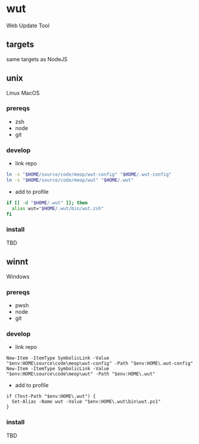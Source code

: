 # wut

Web Update Tool

## targets

same targets as NodeJS

## unix

Linux
MacOS

### prereqs

- zsh
- node
- git

### develop

- link repo

```zsh
ln -s "$HOME/source/code/meop/wut-config" "$HOME/.wut-config"
ln -s "$HOME/source/code/meop/wut" "$HOME/.wut"
```

- add to profile

```zsh
if [[ -d "$HOME/.wut" ]]; then
  alias wut="$HOME/.wut/bin/wut.zsh"
fi
```

### install

TBD

## winnt

Windows

### prereqs

- pwsh
- node
- git

### develop

- link repo

```pwsh
New-Item -ItemType SymbolicLink -Value "$env:HOME\source\code\meop\wut-config" -Path "$env:HOME\.wut-config"
New-Item -ItemType SymbolicLink -Value "$env:HOME\source\code\meop\wut" -Path "$env:HOME\.wut"
```

- add to profile

```pwsh
if (Test-Path "$env:HOME\.wut") {
  Set-Alias -Name wut -Value "$env:HOME\.wut\bin\wut.ps1"
}
```

### install

TBD

